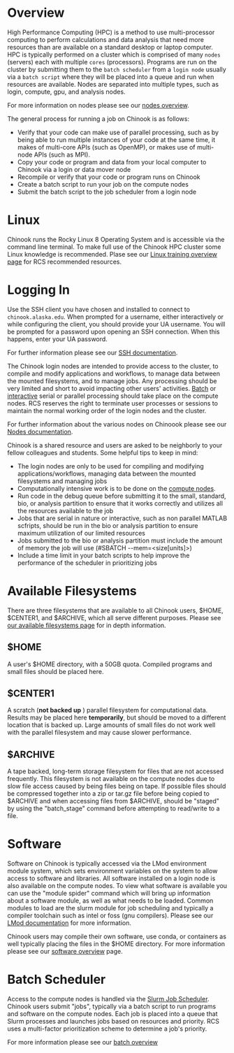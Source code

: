 # Overview

High Performance Computing (HPC) is a method to use multi-processor computing to perform calculations and data analysis that need more resources than are available on a standard desktop or laptop computer. HPC is typically performed on a cluster which is comprised of many `nodes` (servers) each with multiple `cores` (processors). Programs are run on the cluster by submitting them to the `batch scheduler` from a `login node` usually via a `batch script` where they will be placed into a queue and run when resources are available. Nodes are separated into multiple types, such as login, compute, gpu, and analysis nodes.

For more information on nodes please see our [nodes overview](./nodes.md).

The general process for running a job on Chinook is as follows:

* Verify that your code can make use of parallel processing, such as by being able to run multiple instances of your code at the same time, it makes of multi-core APIs (such as OpenMP), or makes use of multi-node APIs (such as MPI).
* Copy your code or program and data from your local computer to Chinook via a login or data mover node
* Recompile or verify that your code or program runs on Chinook
* Create a batch script to run your job on the compute nodes
* Submit the batch script to the job scheduler from a login node

# Linux

Chinook runs the Rocky Linux 8 Operating System and is accessible via the command line terminal. To make full use of the Chinook HPC cluster some Linux knowledge is recommended. Plase see our [Linux training overview page](./linux-training-overview.md) for RCS recommended resources.

# Logging In

Use the SSH client you have chosen and installed to connect to `chinook.alaska.edu`. When prompted for a username, either interactively or while configuring the client, you should provide your UA username. You will be prompted for a password upon opening an SSH connection. When this happens, enter your UA password.

For further information please see our [SSH documentation](ssh.md).

The Chinook login nodes are intended to provide access to the cluster, to compile and modify applications and workflows, to manage data between the mounted filesystems, and to manage jobs. Any processing should be very limited and short to avoid impacting other users' activities. [Batch](../using-batch/using-the-batch-system.md) or [interactive](../using-batch/interactive-jobs.md) serial or parallel processing should take place on the compute nodes. RCS reserves the right to terminate user processes or sessions to maintain the normal working order of the login nodes and the cluster.

For further information about the various nodes on Chinoook please see our [Nodes documentation](nodes.md).

Chinook is a shared resource and users are asked to be neighborly to your fellow colleagues and students. Some helpful tips to keep in mind:

* The login nodes are only to be used for compiling and modifying applications/workflows, managing data between the mounted filesystems and managing jobs
* Computationally intensive work is to be done on the [compute nodes](../using-batch/using-the-batch-system.md).
* Run code in the debug queue before submitting it to the small, standard, bio, or analysis partition to ensure that it works correctly and utilizes all the resources available to the job
* Jobs that are serial in nature or interactive, such as non parallel MATLAB scfripts, should be run in the bio or analysis partition to ensure maximum utilization of our limited resources
* Jobs submitted to the bio or analysis partition must include the amount of memory the job will use (#SBATCH --mem=\<size\[units]>)
* Include a time limit in your batch scripts to help improve the performance of the scheduler in prioritizing jobs

# Available Filesystems

There are three filesystems that are available to all Chinook users, $HOME, $CENTER1, and $ARCHIVE, which all serve different purposes. Please see [our available filesystems page](../available-filesystems/available-filesystems.md) for in depth information.

## $HOME
A user's $HOME directory, with a 50GB quota. Compiled programs and small files should be placed here.

## $CENTER1
A scratch (**not backed up** ) parallel filesystem for computational data. Results may be placed here **temporarily**, but should be moved to a different location that is backed up. Large amounts of small files do not work well with the parallel filesystem and may cause slower performance.

## $ARCHIVE
A tape backed, long-term storage filesystem for files that are not accessed frequently. This filesystem is not available on the compute nodes due to slow file access caused by being files being on tape. If possible files should be compressed together into a zip or tar.gz file before being copied to $ARCHIVE and when accessing files from $ARCHIVE, should be "staged" by using the "batch_stage" command before attempting to read/write to a file.

# Software

Software on Chinook is typically accessed via the LMod environment module system, which sets environment variables on the system to allow access to software and libraries. All software installed on a login node is also available on the compute nodes. To view what software is available you can use the "module spider" command which will bring up information about a software module, as well as what needs to be loaded. Common modules to load are the slurm module for job scheduling and typically a compiler toolchain such as intel or foss (gnu compilers). Please see our [LMod documentation](../third-party-software/lmod.md) for more information.

Chinook users may compile their own software, use conda, or containers as well typically placing the files in the $HOME directory. For more information please see our [software overview](../third-party-software/software-overview.md) page.

# Batch Scheduler

Access to the compute nodes is handled via the [Slurm Job Scheduler](https://slurm.schedmd.com/quickstart.html). Chinook users submit "jobs", typically via a batch script to run programs and software on the compute nodes. Each job is placed into a queue that Slurm processes and launches jobs based on resources and priority. RCS uses a multi-factor prioritization scheme to determine a job's priority.

For more information please see our [batch overview](../using-batch/batch-overview.md)
